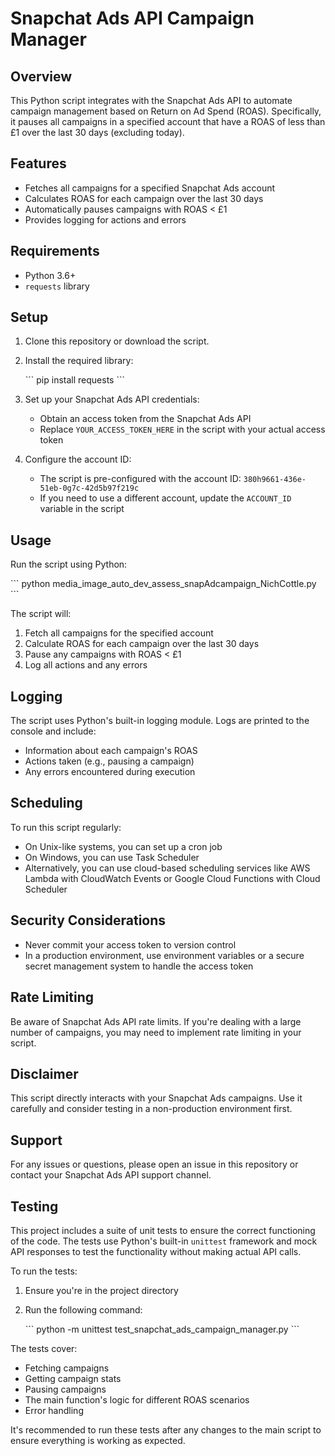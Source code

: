 # Snapchat Ads API Campaign Manager

## Overview

This Python script integrates with the Snapchat Ads API to automate campaign management based on Return on Ad Spend (ROAS). Specifically, it pauses all campaigns in a specified account that have a ROAS of less than £1 over the last 30 days (excluding today).

## Features

- Fetches all campaigns for a specified Snapchat Ads account
- Calculates ROAS for each campaign over the last 30 days
- Automatically pauses campaigns with ROAS < £1
- Provides logging for actions and errors

## Requirements

- Python 3.6+
- `requests` library

## Setup

1. Clone this repository or download the script.

2. Install the required library:

   \`\`\`
   pip install requests
   \`\`\`

3. Set up your Snapchat Ads API credentials:
   - Obtain an access token from the Snapchat Ads API
   - Replace `YOUR_ACCESS_TOKEN_HERE` in the script with your actual access token

4. Configure the account ID:
   - The script is pre-configured with the account ID: `380h9661-436e-51eb-0g7c-42d5b97f219c`
   - If you need to use a different account, update the `ACCOUNT_ID` variable in the script

## Usage

Run the script using Python:

\`\`\`
python media_image_auto_dev_assess_snapAdcampaign_NichCottle.py
\`\`\`

The script will:
1. Fetch all campaigns for the specified account
2. Calculate ROAS for each campaign over the last 30 days
3. Pause any campaigns with ROAS < £1
4. Log all actions and any errors

## Logging

The script uses Python's built-in logging module. Logs are printed to the console and include:
- Information about each campaign's ROAS
- Actions taken (e.g., pausing a campaign)
- Any errors encountered during execution

## Scheduling

To run this script regularly:
- On Unix-like systems, you can set up a cron job
- On Windows, you can use Task Scheduler
- Alternatively, you can use cloud-based scheduling services like AWS Lambda with CloudWatch Events or Google Cloud Functions with Cloud Scheduler

## Security Considerations

- Never commit your access token to version control
- In a production environment, use environment variables or a secure secret management system to handle the access token

## Rate Limiting

Be aware of Snapchat Ads API rate limits. If you're dealing with a large number of campaigns, you may need to implement rate limiting in your script.

## Disclaimer

This script directly interacts with your Snapchat Ads campaigns. Use it carefully and consider testing in a non-production environment first.

## Support

For any issues or questions, please open an issue in this repository or contact your Snapchat Ads API support channel.

## Testing

This project includes a suite of unit tests to ensure the correct functioning of the code. The tests use Python's built-in `unittest` framework and mock API responses to test the functionality without making actual API calls.

To run the tests:

1. Ensure you're in the project directory
2. Run the following command:

   \`\`\`
   python -m unittest test_snapchat_ads_campaign_manager.py
   \`\`\`

The tests cover:
- Fetching campaigns
- Getting campaign stats
- Pausing campaigns
- The main function's logic for different ROAS scenarios
- Error handling

It's recommended to run these tests after any changes to the main script to ensure everything is working as expected.
